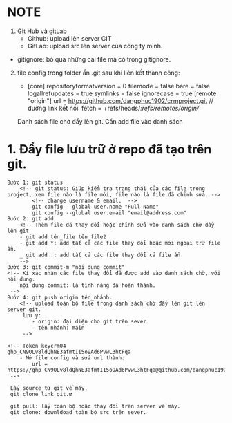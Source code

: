 # NOTE
1. Git Hub và gitLab
    - Github: upload lên server GIT
    - GitLab: upload src lên server của công ty mình.
- gitignore: bỏ qua những cái file mà có trong gitignore.

2. file config trong folder ẩn .git sau khi liên kết thành công:
    - [core]
	repositoryformatversion = 0
	filemode = false
	bare = false
	logallrefupdates = true
	symlinks = false
	ignorecase = true
[remote "origin"]
	url = https://github.com/dangphuc1902/crmproject.git        // đường link kết nối. 
	fetch = +refs/heads/*:refs/remotes/origin/*

    Danh sách file chờ đẩy lên git.
    Cần add file vào danh sách


# 1. Đẩy file lưu trữ ở repo đã tạo trên git.
    Bước 1: git status
        <!-- git status: Giúp kiểm tra trạng thái của các file trong project, xem file nào là file mới, file nào là file đã chỉnh sửa. -->
            <!-- change username & email.  -->
            git config --global user.name "Full Name"
            git config --global user.email "email@address.com"
    Bước 2: git add
        <!-- Thêm file đã thay đổi hoặc chỉnh sửa vào danh sách chờ đẩy lên git 
        - git add tên_file tên_file2
        - git add *: add tất cả các file thay đổi hoặc mới ngoại trừ file ẩn. 
        _ git add .: add tất cả các file thay đổi cả file ẩn. 
        -->
    Bước 3: git commit-m "nội dung commit"
    <!-- Kí xác nhận các file thay đổi đã được add vào danh sách chờ, với nội dung.
        nội dung commit: là tính năng đã hoàn thành. 
     -->
    Bước 4: git push origin tên_nhánh.
        <!-- upload toàn bộ file trong danh sách chờ đẩy lên git lên server git. 
         lưu ý: 
            - origin: đại diện cho git trên sever.
            - tên nhánh: main 
         -->

    <!-- Token keycrm04
    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
        - Mở file config và sửa url thành:
            url = https://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@github.com/dangphuc1902/crmproject.git
     -->

     Lấy source từ git về máy.
     git clone link git.ư

     git pull: lấy toàn bộ hoặc thay đổi trên server về máy.
     git clone: downldoad toàn bộ src trên sever. 